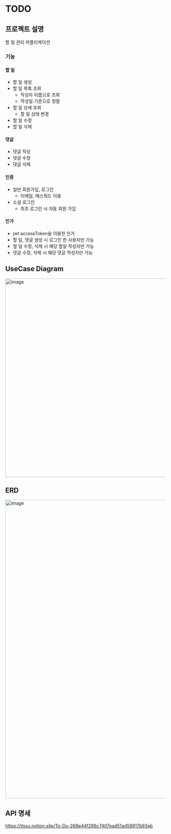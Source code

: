 # TODO 
## 프로젝트 설명
할 일 관리 어플리케이션

### 기능
#### 할 일
- 할 일 생성
- 할 일 목록 조회
  - 작성자 이름으로 조회
  - 작성일 기준으로 정렬 
- 할 일 상세 조회
  - 할 일 상태 변경  
- 할 일 수정
- 할 일 삭제
#### 댓글 
- 댓글 작성
- 댓글 수정 
- 댓글 삭제

#### 인증
- 일반 회원가입, 로그인
  - 이메일, 패스워드 이용 
- 소셜 로그인
  - 최초 로그인 시 자동 회원 가입
 
#### 인가
- jwt accessToken을 이용한 인가
- 할 일, 댓글 생성 시 로그인 한 사용자만 가능
- 할 일 수정, 삭제 시 해당 할일 작성자만 가능
- 댓글 수정, 삭제 시 해당 댓글 작성자만 가능

## UseCase Diagram
<img width="623" alt="image" src="https://github.com/devitssu/sparta-todo/assets/63135789/d081ca8c-cdb7-49d7-899e-e676d71415a4">

## ERD
<img width="937" alt="image" src="https://github.com/devitssu/sparta-todo/assets/63135789/821ecadd-6c0c-4d58-b60c-6a5a0bfbe9d0">

## API 명세
https://itssu.notion.site/To-Do-268e44f288c7407ead51ad59917b93eb
